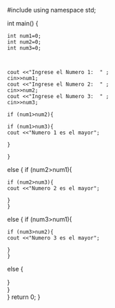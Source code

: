 

#include <iostream>
using namespace std;

int main() {
	
	int num1=0;
	int num2=0;
	int num3=0;
	

	
	cout <<"Ingrese el Numero 1:  " ;
	cin>>num1;
	cout <<"Ingrese el Numero 2:  " ;
	cin>>num2;
	cout <<"Ingrese el Numero 3:  " ;
	cin>>num3;
	
	if (num1>num2){
	
	if (num1>num3){
	cout <<"Numero 1 es el mayor";	
		
	}

	}
		
else {
	if (num2>num1){
	
	if (num2>num3){
	cout <<"Numero 2 es el mayor";	
		
	}
	}
		
else {
	if (num3>num1){
	
	if (num3>num2){
	cout <<"Numero 3 es el mayor";	
		
	}
	}
		
else {

}	
}	
}
	return 0;
} 
